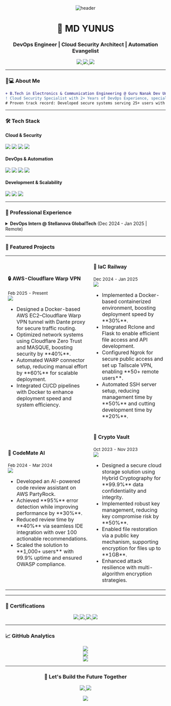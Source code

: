 <!-- Banner -->
<div align="center">
  <img src="https://github.com/yunus25jmi1/yunus25jmi1/blob/main/Github-Banner.png" alt="header"/>
</div>

<!-- Intro Section -->
<h1 align="center">🚀 MD YUNUS</h1>
<h3 align="center">DevOps Engineer | Cloud Security Architect | Automation Evangelist</h3>

<p align="center">
  <a href="https://yunuscloud.eu.org" target="_blank">
    <img src="https://img.shields.io/badge/Portfolio-%23000000.svg?style=for-the-badge&logo=react&logoColor=white">
  </a>
  <a href="https://linkedin.com/in/yunus25jmi">
    <img src="https://img.shields.io/badge/LinkedIn-0A66C2?style=for-the-badge&logo=linkedin&logoColor=white">
  </a>
  <a href="mailto:admin@yunuscloud.eu.org">
    <img src="https://img.shields.io/badge/Email-EA4335?style=for-the-badge&logo=gmail&logoColor=white">
  </a>
</p>

---

<!-- About Section -->
### 👨💻 About Me
```diff
+ B.Tech in Electronics & Communication Engineering @ Guru Nanak Dev University, Amritsar (Expected 2027) | Based in Supaul, India
! Cloud Security Specialist with 2+ Years of DevOps Experience, specializing in containerization, automation, and secure network design.
# Proven track record: Developed secure systems serving 25+ users with 99.9% uptime and engineered scalable solutions across diverse platforms.
```

---

<!-- Tech Stack -->
### 🛠️ Tech Stack
#### **Cloud & Security**
<p>
  <img src="https://img.shields.io/badge/AWS-FF9900?style=for-the-badge&logo=amazonaws&logoColor=white">
  <img src="https://img.shields.io/badge/GCP-4285F4?style=for-the-badge&logo=googlecloud&logoColor=white">
  <img src="https://img.shields.io/badge/Cloudflare_Zero_Trust-F38020?style=for-the-badge&logo=cloudflare&logoColor=white">
  <img src="https://img.shields.io/badge/Hybrid_Cryptography-4B32C3?style=for-the-badge&logo=letsencrypt&logoColor=white">
</p>

#### **DevOps & Automation**
<p>
  <img src="https://img.shields.io/badge/Docker-2496ED?style=for-the-badge&logo=docker&logoColor=white">
  <img src="https://img.shields.io/badge/CI/CD-2088FF?style=for-the-badge&logo=githubactions&logoColor=white">
  <img src="https://img.shields.io/badge/IaC-7B42BC?style=for-the-badge&logo=terraform&logoColor=white">
  <img src="https://img.shields.io/badge/Bash-4EAA25?style=for-the-badge&logo=gnu-bash&logoColor=white">
</p>

#### **Development & Scalability**
<p>
  <img src="https://img.shields.io/badge/Python-3776AB?style=for-the-badge&logo=python&logoColor=white">
  <img src="https://img.shields.io/badge/Flask_APIs-000000?style=for-the-badge&logo=flask&logoColor=white">
  <img src="https://img.shields.io/badge/Scalable_Design-01D277?style=for-the-badge&logo=serverless&logoColor=white">
</p>

---

<!-- Experience -->
### 💼 Professional Experience
<details>
<summary><strong>DevOps Intern @ Stellanova GlobalTech</strong> (Dec 2024 - Jan 2025 | Remote)</summary>
  
🔧 **Key Achievements**:
- Designed & implemented containerized environments with Docker, improving deployment speed by **30%**.
- Integrated Jenkins and GitHub Actions CI/CD pipelines, increasing deployment efficiency by **25%**.
- Engineered secure network systems using Tailscale VPN and Ngrok, enhancing security and connectivity by **40%**.
- Automated SSH server configuration, reducing remote management time by **50%**.
- Developed efficient APIs using Flask, accelerating feature development by **20%**.
</details>

---

<!-- Projects -->
### 🚀 Featured Projects
<table>
  <tr>
    <!-- Project 1: AWS-Cloudflare Warp VPN -->
    <td width="25%">
      <h4>🔒 AWS-Cloudflare Warp VPN</h4>
      <small>Feb 2025 - Present</small><br>
      <a href="https://url.yunuscloud.eu.org/Cloudflare-Masque">
        <img src="https://img.shields.io/badge/View_Project-0A66C2?style=for-the-badge">
      </a>
      <ul>
        <li>Designed a Docker-based AWS EC2–Cloudflare Warp VPN tunnel with Dante proxy for secure traffic routing.</li>
        <li>Optimized network systems using Cloudflare Zero Trust and MASQUE, boosting security by **40%**.</li>
        <li>Automated WARP connector setup, reducing manual effort by **60%** for scalable deployment.</li>
        <li>Integrated CI/CD pipelines with Docker to enhance deployment speed and system efficiency.</li>
      </ul>
    </td>
    <!-- Project 2: Infrastructure as Code Railway -->
    <td width="25%">
      <h4>🚄 IaC Railway</h4>
      <small>Dec 2024 - Jan 2025</small><br>
      <a href="https://url.yunuscloud.eu.org/IaC-Railway">
        <img src="https://img.shields.io/badge/View_Project-4B32C3?style=for-the-badge">
      </a>
      <ul>
        <li>Implemented a Docker-based containerized environment, boosting deployment speed by **30%**.</li>
        <li>Integrated Rclone and Flask to enable efficient file access and API development.</li>
        <li>Configured Ngrok for secure public access and set up Tailscale VPN, enabling **50+ remote users**.</li>
        <li>Automated SSH server setup, reducing management time by **50%** and cutting development time by **20%**.</li>
      </ul>
    </td>
  </tr>
  <tr>
    <!-- Project 3: CodeMate AI Assistant -->
    <td width="25%">
      <h4>🤖 CodeMate AI</h4>
      <small>Feb 2024 - Mar 2024</small><br>
      <a href="https://url.yunuscloud.eu.org/XGnnhh35">
        <img src="https://img.shields.io/badge/View_Project-FF6F00?style=for-the-badge">
      </a>
      <ul>
        <li>Developed an AI-powered code review assistant on AWS PartyRock.</li>
        <li>Achieved **95%** error detection while improving performance by **30%**.</li>
        <li>Reduced review time by **40%** via seamless IDE integration with over 100 actionable recommendations.</li>
        <li>Scaled the solution to **1,000+ users** with 99.9% uptime and ensured OWASP compliance.</li>
      </ul>
    </td>
    <!-- Project 4: Secure File Storage Using Hybrid Cryptography -->
    <td width="25%">
      <h4>🔐 Crypto Vault</h4>
      <small>Oct 2023 - Nov 2023</small><br>
      <a href="https://url.yunuscloud.eu.org/pwEyhh44">
        <img src="https://img.shields.io/badge/View_Project-01D277?style=for-the-badge">
      </a>
      <ul>
        <li>Designed a secure cloud storage solution using Hybrid Cryptography for **99.9%** data confidentiality and integrity.</li>
        <li>Implemented robust key management, reducing key compromise risk by **50%**.</li>
        <li>Enabled file restoration via a public key mechanism, supporting encryption for files up to **1GB**.</li>
        <li>Enhanced attack resilience with multi-algorithm encryption strategies.</li>
      </ul>
    </td>
  </tr>
</table>

---

<!-- Certifications -->
### 📜 Certifications
<div align="center">
  <a href="https://url.yunuscloud.eu.org/Coursera_E7NL96V7GVZV">
    <img src="https://img.shields.io/badge/Essential_GCP_Infrastructure-4285F4?style=for-the-badge&logo=googlecloud">
  </a>
  <a href="https://url.yunuscloud.eu.org/Coursera_KFZFMKEN496F.pdf">
    <img src="https://img.shields.io/badge/GCP_Fundamentals-01A8FF?style=for-the-badge&logo=googlecloud">
  </a>
  <a href="https://url.yunuscloud.eu.org/badge-5430187">
    <img src="https://img.shields.io/badge/App_Modernization-FF6D01?style=for-the-badge&logo=googlecloud">
  </a>
  <a href="https://url.yunuscloud.eu.org/Google-Cloud-Computing-&-GenAI-Certificate.pdf">
    <img src="https://img.shields.io/badge/Gen_AI_Expert-01D277?style=for-the-badge&logo=openai">
  </a>
</div>

---

<!-- GitHub Stats -->
### 📈 GitHub Analytics
<div align="center">
  <img src="https://github-readme-stats.vercel.app/api?username=yunus25jmi1&theme=dark&show_icons=true&hide_border=true&count_private=true">
  <br>
  <img src="https://github-readme-streak-stats.herokuapp.com/?user=yunus25jmi1&theme=dark&hide_border=true">
  <br>
  <img src="https://github-profile-trophy.vercel.app/?username=yunus25jmi1&theme=onedark&no-bg=true&no-frame=true&margin-w=15">
</div>

---

<!-- Footer -->
<div align="center">
  <h3>🚀 Let's Build the Future Together</h3>
  <p>
    <a href="https://linkedin.com/in/yunus25jmi">
      <img src="https://img.shields.io/badge/Schedule_Call-0A66C2?style=for-the-badge&logo=linkedin">
    </a>
    <a href="mailto:admin@yunuscloud.eu.org">
      <img src="https://img.shields.io/badge/Send_Proposal-EA4335?style=for-the-badge&logo=gmail">
    </a>
  </p>
  <img src="https://komarev.com/ghpvc/?username=yunus25jmi1&label=Profile+Views&color=0E75B6">
</div>
